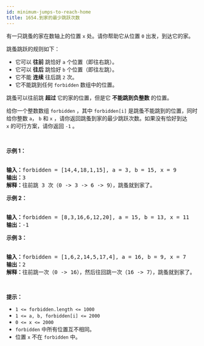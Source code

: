 ```yaml
---
id: minimum-jumps-to-reach-home
title: 1654.到家的最少跳跃次数
---
```

有一只跳蚤的家在数轴上的位置 <code>x</code> 处。请你帮助它从位置 <code>0</code> 出发，到达它的家。

跳蚤跳跃的规则如下：


- 它可以 **往前** 跳恰好 <code>a</code> 个位置（即往右跳）。
- 它可以 **往后** 跳恰好 <code>b</code> 个位置（即往左跳）。
- 它不能 **连续** 往后跳 <code>2</code> 次。
- 它不能跳到任何 <code>forbidden</code> 数组中的位置。

跳蚤可以往前跳 **超过** 它的家的位置，但是它 **不能跳到负整数** 的位置。

给你一个整数数组 <code>forbidden</code> ，其中 <code>forbidden[i]</code> 是跳蚤不能跳到的位置，同时给你整数 <code>a</code>， <code>b</code> 和 <code>x</code> ，请你返回跳蚤到家的最少跳跃次数。如果没有恰好到达 <code>x</code> 的可行方案，请你返回 <code>-1</code> 。

 

**示例 1：**


<pre><br/><b>输入：</b>forbidden = [14,4,18,1,15], a = 3, b = 15, x = 9<br/><b>输出：</b>3<br/><b>解释：</b>往前跳 3 次（0 -&gt; 3 -&gt; 6 -&gt; 9），跳蚤就到家了。<br/></pre>

**示例 2：**


<pre><br/><b>输入：</b>forbidden = [8,3,16,6,12,20], a = 15, b = 13, x = 11<br/><b>输出：</b>-1<br/></pre>

**示例 3：**


<pre><br/><b>输入：</b>forbidden = [1,6,2,14,5,17,4], a = 16, b = 9, x = 7<br/><b>输出：</b>2<br/><b>解释：</b>往前跳一次（0 -&gt; 16），然后往回跳一次（16 -&gt; 7），跳蚤就到家了。<br/></pre>

 

**提示：**


- <code>1 &lt;= forbidden.length &lt;= 1000</code>
- <code>1 &lt;= a, b, forbidden[i] &lt;= 2000</code>
- <code>0 &lt;= x &lt;= 2000</code>
- <code>forbidden</code> 中所有位置互不相同。
- 位置 <code>x</code> 不在 <code>forbidden</code> 中。
